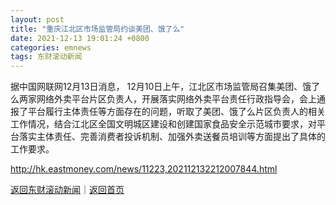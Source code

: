 ```yaml
---
layout: post
title: "重庆江北区市场监管局约谈美团、饿了么"
date: 2021-12-13 19:01:24 +0800
categories: emnews
tags: 东财滚动新闻
---
```


据中国网联网12月13日消息， 12月10日上午，江北区市场监管局召集美团、饿了么两家网络外卖平台片区负责人，开展落实网络外卖平台责任行政指导会，会上通报了平台履行主体责任等方面存在的问题，听取了美团、饿了么片区负责人的相关工作情况，结合江北区全国文明城区建设和创建国家食品安全示范城市要求，对平台落实主体责任、完善消费者投诉机制、加强外卖送餐员培训等方面提出了具体的工作要求。 

<http://hk.eastmoney.com/news/11223,202112132212007844.html>

[返回东财滚动新闻](//finews.withounder.com/emnews/)｜[返回首页](//finews.withounder.com/)
